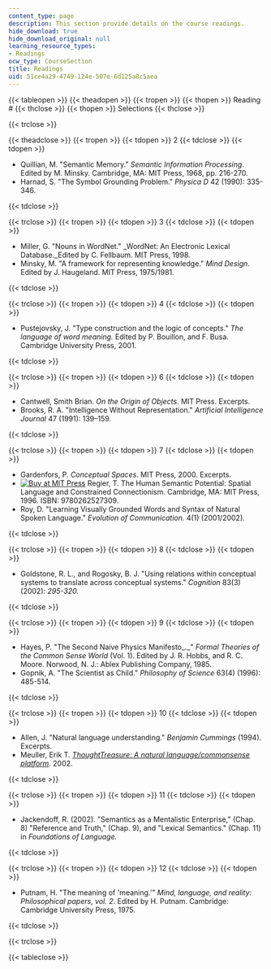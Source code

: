 ```yaml
---
content_type: page
description: This section provide details on the course readings.
hide_download: true
hide_download_original: null
learning_resource_types:
- Readings
ocw_type: CourseSection
title: Readings
uid: 51ce4a29-4749-124e-507e-6d125a8c5aea
---
```


{{< tableopen >}}
{{< theadopen >}}
{{< tropen >}}
{{< thopen >}}
Reading #
{{< thclose >}}
{{< thopen >}}
Selections
{{< thclose >}}

{{< trclose >}}

{{< theadclose >}}
{{< tropen >}}
{{< tdopen >}}
2
{{< tdclose >}}
{{< tdopen >}}


*   Quillian, M. "Semantic Memory." _Semantic Information Processing_. Edited by M. Minsky. Cambridge, MA: MIT Press, 1968, pp. 216-270.
*   Harnad, S. "The Symbol Grounding Problem." _Physica D_ 42 (1990): 335-346.


{{< tdclose >}}

{{< trclose >}}
{{< tropen >}}
{{< tdopen >}}
3
{{< tdclose >}}
{{< tdopen >}}


*   Miller, G. "Nouns in WordNet." _WordNet: An Electronic Lexical Database._Edited by C. Fellbaum. MIT Press, 1998.
*   Minsky, M. "A framework for representing knowledge." _Mind Design_. Edited by J. Haugeland. MIT Press, 1975/1981.


{{< tdclose >}}

{{< trclose >}}
{{< tropen >}}
{{< tdopen >}}
4
{{< tdclose >}}
{{< tdopen >}}


*   Pustejovsky, J. "Type construction and the logic of concepts." _The language of word meaning._ Edited by P. Bouillon, and F. Busa. Cambridge University Press, 2001.


{{< tdclose >}}

{{< trclose >}}
{{< tropen >}}
{{< tdopen >}}
6
{{< tdclose >}}
{{< tdopen >}}


*   Cantwell, Smith Brian. _On the Origin of Objects_. MIT Press. Excerpts.
*   Brooks, R. A. "Intelligence Without Representation." _Artificial Intelligence Journal_ 47 (1991): 139–159.


{{< tdclose >}}

{{< trclose >}}
{{< tropen >}}
{{< tdopen >}}
7
{{< tdclose >}}
{{< tdopen >}}


*   Gardenfors, P. _Conceptual Spaces_. MIT Press, 2000. Excerpts.
*   [![Buy at MIT Press](/images/mp_logo.gif)](https://mitpress.mit.edu/9780262527309) Regier, T. The Human Semantic Potential: Spatial Language and Constrained Connectionism. Cambridge, MA: MIT Press, 1996. ISBN: 9780262527309.
*   Roy, D. "Learning Visually Grounded Words and Syntax of Natural Spoken Language." _Evolution of Communication._ 4(1) (2001/2002)_._


{{< tdclose >}}

{{< trclose >}}
{{< tropen >}}
{{< tdopen >}}
8
{{< tdclose >}}
{{< tdopen >}}


*   Goldstone, R. L., and Rogosky, B. J. "Using relations within conceptual systems to translate across conceptual systems." _Cognition_ 83(3) (2002)_: 295-320._


{{< tdclose >}}

{{< trclose >}}
{{< tropen >}}
{{< tdopen >}}
9
{{< tdclose >}}
{{< tdopen >}}


*   Hayes, P. "The Second Naive Physics Manifesto_._" _Formal Theories of the Common Sense World_ (Vol. 1). Edited by J. R. Hobbs, and R. C. Moore. Norwood, N. J.: Ablex Publishing Company, 1985.
*   Gopnik, A. "The Scientist as Child." _Philosophy of Science_ 63(4) (1996): 485-514.


{{< tdclose >}}

{{< trclose >}}
{{< tropen >}}
{{< tdopen >}}
10
{{< tdclose >}}
{{< tdopen >}}


*   Allen, J. "Natural language understanding." _Benjamin Cummings_ (1994). Excerpts.
*   Meuller, Erik T. [_ThoughtTreasure: A natural language/commonsense platform_](http://www.gregdetre.co.uk/notes/reactions%20-%20mas%20962,%20mueller.htm). 2002.


{{< tdclose >}}

{{< trclose >}}
{{< tropen >}}
{{< tdopen >}}
11
{{< tdclose >}}
{{< tdopen >}}


*   Jackendoff, R. (2002). "Semantics as a Mentalistic Enterprise," (Chap. 8) "Reference and Truth," (Chap. 9), and "Lexical Semantics." (Chap. 11) in _Foundations of Language._


{{< tdclose >}}

{{< trclose >}}
{{< tropen >}}
{{< tdopen >}}
12
{{< tdclose >}}
{{< tdopen >}}


*   Putnam, H. "The meaning of 'meaning.'" _Mind, language, and reality: Philosophical papers, vol. 2_. Edited by H. Putnam. Cambridge: Cambridge University Press, 1975.


{{< tdclose >}}

{{< trclose >}}

{{< tableclose >}}